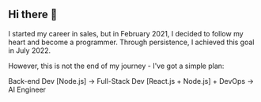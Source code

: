 ## Hi there 👋

I started my career in sales, but in February 2021, I decided to follow my heart and become a programmer. 
Through persistence, I achieved this goal in July 2022.

However, this is not the end of my journey - I've got a simple plan:

Back-end Dev [Node.js] -> Full-Stack Dev [React.js + Node.js] + DevOps -> AI Engineer
<!--
**piotrproszowski/piotrproszowski** is a ✨ _special_ ✨ repository because its `README.md` (this file) appears on your GitHub profile.

Here are some ideas to get you started:

- 🔭 I’m currently working on ...
- 🌱 I’m currently learning ...
- 👯 I’m looking to collaborate on ...
- 🤔 I’m looking for help with ...
- 💬 Ask me about ...
- 📫 How to reach me: ...
- 😄 Pronouns: ...
- ⚡ Fun fact: ...
-->

